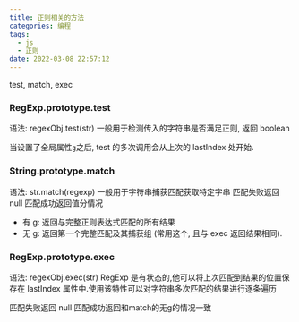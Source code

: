 ```yaml
---
title: 正则相关的方法
categories: 编程
tags:
  - js
  - 正则
date: 2022-03-08 22:57:12
---
```


test, match, exec

### RegExp.prototype.test

语法: regexObj.test(str)
一般用于检测传入的字符串是否满足正则, 返回 boolean

当设置了全局属性`g`之后, test 的多次调用会从上次的 lastIndex 处开始.

### String.prototype.match

语法: str.match(regexp)
一般用于字符串捕获匹配获取特定字串
匹配失败返回 null
匹配成功返回值分情况

- 有 g: 返回与完整正则表达式匹配的所有结果
- 无 g: 返回第一个完整匹配及其捕获组 (常用这个, 且与 exec 返回结果相同).


### RegExp.prototype.exec

语法: regexObj.exec(str)
RegExp 是有状态的,他可以将上次匹配到结果的位置保存在 lastIndex 属性中.使用该特性可以对字符串多次匹配的结果进行逐条遍历

匹配失败返回 null
匹配成功返回和match的无g的情况一致